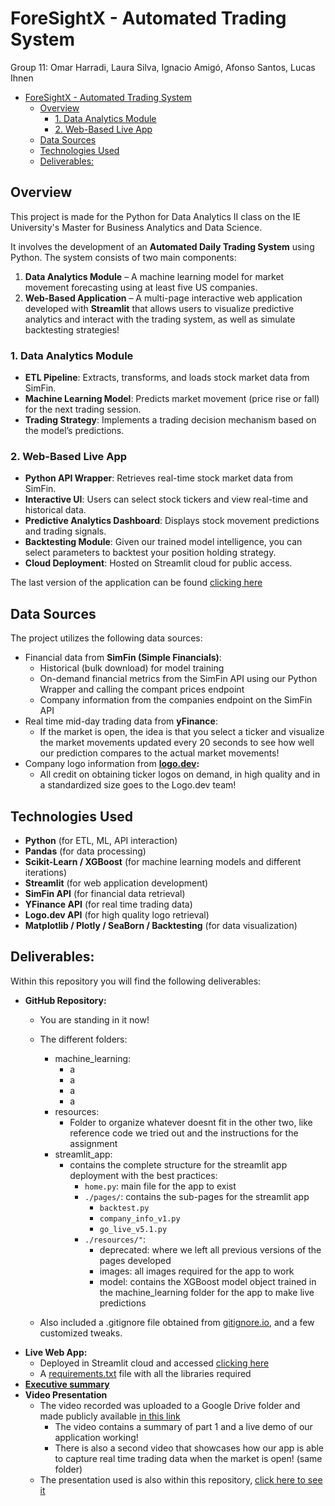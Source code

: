 # ForeSightX - Automated Trading System
Group 11: Omar Harradi, Laura Silva, Ignacio Amigó, Afonso Santos, Lucas Ihnen

- [ForeSightX - Automated Trading System](#foresightx---automated-trading-system)
  - [Overview](#overview)
    - [1. Data Analytics Module](#1-data-analytics-module)
    - [2. Web-Based Live App](#2-web-based-live-app)
  - [Data Sources](#data-sources)
  - [Technologies Used](#technologies-used)
  - [Deliverables:](#deliverables)
   
## Overview
This project is made for the Python for Data Analytics II class on the IE University's Master for Business Analytics and Data Science.

It involves the development of an **Automated Daily Trading System** using Python. The system consists of two main components:

1. **Data Analytics Module** – A machine learning model for market movement forecasting using at least five US companies.
2. **Web-Based Application** – A multi-page interactive web application developed with **Streamlit** that allows users to visualize predictive analytics and interact with the trading system, as well as simulate backtesting strategies!

### 1. Data Analytics Module

- **ETL Pipeline**: Extracts, transforms, and loads stock market data from SimFin.
- **Machine Learning Model**: Predicts market movement (price rise or fall) for the next trading session.
- **Trading Strategy**: Implements a trading decision mechanism based on the model’s predictions.

### 2. Web-Based Live App

- **Python API Wrapper**: Retrieves real-time stock market data from SimFin.
- **Interactive UI**: Users can select stock tickers and view real-time and historical data.
- **Predictive Analytics Dashboard**: Displays stock movement predictions and trading signals.
- **Backtesting Module**: Given our trained model intelligence, you can select parameters to backtest your position holding strategy.
- **Cloud Deployment**: Hosted on Streamlit cloud for public access.

The last version of the application can be found [clicking here](https://g11-pda2-foresightx.streamlit.app/)

## Data Sources

The project utilizes the following data sources:
- Financial data from **SimFin (Simple Financials)**:
  - Historical (bulk download) for model training
  - On-demand financial metrics from the SimFin API using our Python Wrapper and calling the compant prices endpoint
  - Company information from the companies endpoint on the SimFin API
- Real time mid-day trading data from **yFinance**:
  - If the market is open, the idea is that you select a ticker and visualize the market movements updated every 20 seconds to see how well our prediction compares to the actual market movements!
- Company logo information from **[logo.dev](https://www.logo.dev/):**
  - All credit on obtaining ticker logos on demand, in high quality and in a standardized size goes to the Logo.dev team!


## Technologies Used

- **Python** (for ETL, ML, API interaction)
- **Pandas** (for data processing)
- **Scikit-Learn / XGBoost** (for machine learning models and different iterations)
- **Streamlit** (for web application development)
- **SimFin API** (for financial data retrieval)
- **YFinance API** (for real time trading data)
- **Logo.dev API** (for high quality logo retrieval)
- **Matplotlib / Plotly / SeaBorn / Backtesting** (for data visualization)

## Deliverables:
Within this repository you will find the following deliverables:
- **GitHub Repository:**
  - You are standing in it now!
  - The different folders:
    - machine_learning:
      - a
      - a
      - a
      - a
    - resources:
      - Folder to organize whatever doesnt fit in the other two, like reference code we tried out and the instructions for the assignment
    - streamlit_app:
      - contains the complete structure for the streamlit app deployment with the best practices:
        - ```home.py```: main file for the app to exist
        - ```./pages/```: contains the sub-pages for the streamlit app 
          - ```backtest.py```
          - ```company_info_v1.py```
          - ```go_live_v5.1.py```
        - ```./resources/"```:
          - deprecated: where we left all previous versions of the pages developed
          - images: all images required for the app to work 
          - model: contains the XGBoost model object trained in the machine_learning folder for the app to make live predictions
  
  - Also included a .gitignore file obtained from [gitignore.io](gitignore.io), and a few customized tweaks.
- **Live Web App:**
  - Deployed in Streamlit cloud and accessed [clicking here](https://g11-pda2-foresightx.streamlit.app/)
  - A [requirements.txt](streamlit_app/requirements.txt) file with all the libraries required
- [**Executive summary**](Executive_Summary)
- **Video Presentation**
  - The video recorded was uploaded to a Google Drive folder and made publicly available [in this link](https://drive.google.com/drive/folders/1Q3PMHrujXyme3BMmPqNvwbcuoiVDUuBi?usp=sharing)
    - The video contains a summary of part 1 and a live demo of our application working!
    - There is also a second video that showcases how our app is able to capture real time trading data when the market is open! (same folder)
  - The presentation used is also within this repository, [click here to see it](PDA2_G11_SlideDeck.pdf)


